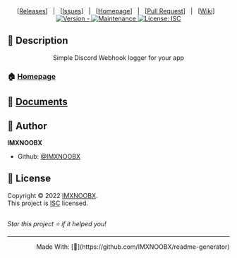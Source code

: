 
<div align="center">
[<a href='https://github.com/IMXNOOBX/dis-logs/releases'>Releases</a>]&nbsp;&nbsp;&nbsp;|&nbsp;&nbsp;&nbsp;[<a href='https://github.com/IMXNOOBX/dis-logs/issues'>Issues</a>]&nbsp;&nbsp;&nbsp;|&nbsp;&nbsp;&nbsp;[<a href='https://github.com/IMXNOOBX/dis-logs#readme'>Homepage</a>]&nbsp;&nbsp;&nbsp;|&nbsp;&nbsp;&nbsp;[<a href='https://github.com/IMXNOOBX/dis-logs/pulls'>Pull Request</a>]&nbsp;&nbsp;&nbsp;|&nbsp;&nbsp;&nbsp;[<a href='https://github.com/IMXNOOBX/dis-logs/wiki'>Wiki</a>]&nbsp;&nbsp;&nbsp;

</div>
<div align="center">
    <a href="https://github.com/IMXNOOBX/dis-logs" title="">
        <img src="https://img.shields.io/badge/version--blue.svg?style=for-the-badge&logo=appveyor" alt="Version - ">
    </a>
    <a href="https://github.com/IMXNOOBX/dis-logs" title="">
        <img src="https://img.shields.io/badge/documentation-yes-brightgreen.svg?style=for-the-badge" alt="Maintenance">
    </a>
    <a href="https://github.com/IMXNOOBX/dis-logs/LICENSE.md" target="_blank">
        <img alt="License: ISC" src="https://img.shields.io/github/license/IMXNOOBX/dis-logs?style=for-the-badge" />
    </a>
</div>
    
## 📘 Description
<div align="center">
Simple Discord Webhook logger for your app
</div>
        
### 🏠 [Homepage](https://github.com/IMXNOOBX/dis-logs#readme)
        
## 🌠 [Documents](https://github.com/IMXNOOBX/dis-logs)
        
## 👤 Author

 **IMXNOOBX**

* Github: [@IMXNOOBX](https://github.com/IMXNOOBX)


## 📝 License

Copyright © 2022 [IMXNOOBX](https://github.com/IMXNOOBX).<br />
This project is [ISC](https://github.com/IMXNOOBX/dis-logs/blob/master/LICENSE) licensed.

## 
_Star this project ⭐️ if it helped you!_

***
<p align="right">Made With: [💎](https://github.com/IMXNOOBX/readme-generator)</p>


<!-- Made with: https://github.com/IMXNOOBX/readme-generator - ISC - 2022 - IMXNOOBX -->
    